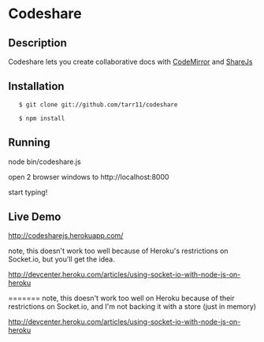 Codeshare
=========

## Description
Codeshare lets you create collaborative docs with [CodeMirror](http://www.codemirror.net) and [ShareJs](http://www.sharejs.org)  

## Installation
```
   $ git clone git://github.com/tarr11/codeshare

   $ npm install
```
## Running
   node bin/codeshare.js

   open 2 browser windows to http://localhost:8000
   
   start typing!
 
## Live Demo
http://codesharejs.herokuapp.com/

note, this doesn't work too well because of Heroku's restrictions on Socket.io, but you'll get the idea. 

http://devcenter.heroku.com/articles/using-socket-io-with-node-js-on-heroku

=======
note, this doesn't work too well on Heroku because of their restrictions on Socket.io, and I'm not backing it with a store (just in memory)  

http://devcenter.heroku.com/articles/using-socket-io-with-node-js-on-heroku

